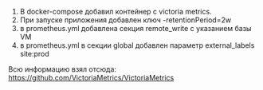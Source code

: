 1. В docker-compose добавил контейнер с victoria metrics.
2. При запуске приложения добавлен ключ -retentionPeriod=2w 
3. в prometheus.yml добавлена секция remote_write с указанием базы VM
4. в prometheus.yml в секции global добавлен параметр external_labels site:prod

Всю информацию взял отсюда:
https://github.com/VictoriaMetrics/VictoriaMetrics